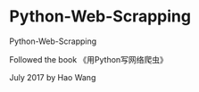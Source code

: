 # Python-Web-Scrapping
Python-Web-Scrapping

Followed the book 《用Python写网络爬虫》

July 2017
by Hao Wang